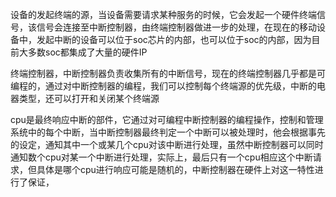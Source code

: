设备的发起终端的源，当设备需要请求某种服务的时候，它会发起一个硬件终端信号，该信号会连接至中断控制器，由终端控制器做进一步的处理，在现在的移动设备中，发起中断的设备可以位于soc芯片的内部，也可以位于soc的内部，因为目前大多数soc都集成了大量的硬件IP

终端控制器，中断控制器负责收集所有的中断信号，现在的终端控制器几乎都是可编程的，通过对中断控制器的编程，我们可以控制每个终端源的优先级，中断的电器类型，还可以打开和关闭某个终端源

cpu是最终响应中断的部件，它通过对可编程中断控制器的编程操作，控制和管理系统中的每个中断，当中断控制器最终判定一个中断可以被处理时，他会根据事先的设定，通知其中一个或某几个cpu对该中断进行处理，虽然中断控制器可以同时通知数个cpu对某一个中断进行处理，实际上，最后只有一个cpu相应这个中断请求，但具体是哪个cpu进行响应可能是随机的，中断控制器在硬件上对这一特性进行了保证，